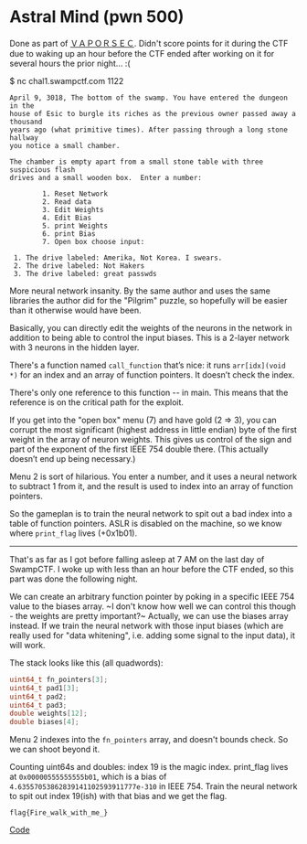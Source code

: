 # Astral Mind (pwn 500)

Done as part of [ＶＡＰＯＲＳＥＣ](https://ctftime.org/team/45771).
Didn't score points for it during the CTF due to waking up an hour before
the CTF ended after working on it for several hours the prior night... :(

$ nc chal1.swampctf.com 1122

```
April 9, 3018, The bottom of the swamp. You have entered the dungeon in the
house of Esic to burgle its riches as the previous owner passed away a thousand
years ago (what primitive times). After passing through a long stone hallway
you notice a small chamber.

The chamber is empty apart from a small stone table with three suspicious flash
drives and a small wooden box.  Enter a number:

        1. Reset Network
        2. Read data
        3. Edit Weights
        4. Edit Bias
        5. print Weights
        6. print Bias
        7. Open box choose input:

 1. The drive labeled: Amerika, Not Korea. I swears.
 2. The drive labeled: Not Hakers
 3. The drive labeled: great passwds
```

More neural network insanity. By the same author and uses the same libraries
the author did for the "Pilgrim" puzzle, so hopefully will be easier than it
otherwise would have been.

Basically, you can directly edit the weights of the neurons in the network
in addition to being able to control the input biases. This is a 2-layer
network with 3 neurons in the hidden layer.

There's a function named `call_function` that’s nice: it runs `arr[idx](void *)`
for an index and an array of function pointers. It doesn’t check the index.

There's only one reference to this function -- in main. This means that the
reference is on the critical path for the exploit.

If you get into the "open box" menu (7) and have gold (2 => 3), you can corrupt
the most significant (highest address in little endian) byte of the first
weight in the array of neuron weights. This gives us control of the sign and
part of the exponent of the first IEEE 754 double there. (This actually doesn’t
end up being necessary.)

Menu 2 is sort of hilarious. You enter a number, and it uses a neural network
to subtract 1 from it, and the result is used to index into an array of
function pointers.

So the gameplan is to train the neural network to spit out a bad index into a
table of function pointers. ASLR is disabled on the machine, so we know where
`print_flag` lives (+0x1b01).

----

That's as far as I got before falling asleep at 7 AM on the last day of
SwampCTF. I woke up with less than an hour before the CTF ended, so this part
was done the following night.

We can create an arbitrary function pointer by poking in a specific IEEE 754
value to the biases array. ~I don't know how well we can control this though -
the weights are pretty important?~ Actually, we can use the biases array
instead. If we train the neural network with those input biases (which are
really used for "data whitening", i.e. adding some signal to the input data), it
will work. 

The stack looks like this (all quadwords):

```c
uint64_t fn_pointers[3];
uint64_t pad1[3];
uint64_t pad2;
uint64_t pad3;
double weights[12];
double biases[4];
```

Menu 2 indexes into the `fn_pointers` array, and doesn't bounds check. So we
can shoot beyond it.

Counting uint64s and doubles: index 19 is the magic index. print_flag lives at
`0x00000555555555b01`, which is a bias of
`4.63557053862839141102593911777e-310` in IEEE 754. Train the neural network to
spit out index 19(ish) with that bias and we get the flag.

`flag{Fire_walk_with_me_}`

[Code](astral.py)

